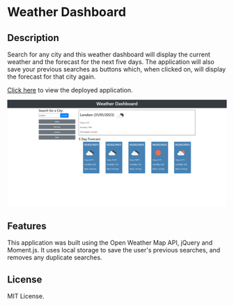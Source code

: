 # Weather Dashboard

## Description
Search for any city and this weather dashboard will display the current weather and the forecast for the next five days. The application will also save your previous searches as buttons which, when clicked on, will display the forecast for that city again. 

[Click here](https://codenamehaylz.github.io/Weather-Dashboard/) to view the deployed application.

![Screenshot of the weather dashboard showing the forecast for London](assets/images/weatherdashboardscreenshot.png)

## Features
This application was built using the Open Weather Map API, jQuery and Moment.js.
It uses local storage to save the user's previous searches, and removes any duplicate searches.

## License
MIT License.